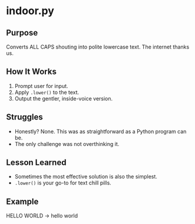 # indoor.py

## Purpose
Converts ALL CAPS shouting into polite lowercase text. The internet thanks us.

## How It Works
1. Prompt user for input.
2. Apply `.lower()` to the text.
3. Output the gentler, inside-voice version.

## Struggles
- Honestly? None. This was as straightforward as a Python program can be.
- The only challenge was not overthinking it.

## Lesson Learned
- Sometimes the most effective solution is also the simplest.
- `.lower()` is your go-to for text chill pills.

## Example
HELLO WORLD → hello world